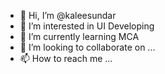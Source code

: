 - 👋 Hi, I’m @kaleesundar
- 👀 I’m interested in UI Developing
- 🌱 I’m currently learning MCA
- 💞️ I’m looking to collaborate on ...
- 📫 How to reach me ...

<!---
kaleesundar/kaleesundar is a ✨ special ✨ repository because its `README.md` (this file) appears on your GitHub profile.
You can click the Preview link to take a look at your changes.
--->

